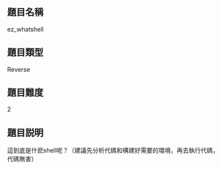 ## 題目名稱

ez_whatshell

## 題目類型

Reverse

## 題目難度

2

## 題目説明

這到底是什麽shell呢？（建議先分析代碼和構建好需要的環境，再去執行代碼，代碼無害）
